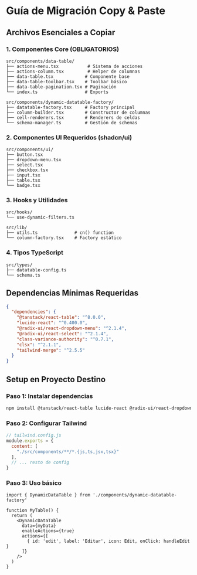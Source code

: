# Guía de Migración Copy & Paste

## Archivos Esenciales a Copiar

### 1. Componentes Core (OBLIGATORIOS)
```
src/components/data-table/
├── actions-menu.tsx           # Sistema de acciones
├── actions-column.tsx         # Helper de columnas  
├── data-table.tsx            # Componente base
├── data-table-toolbar.tsx    # Toolbar básico
├── data-table-pagination.tsx # Paginación
└── index.ts                  # Exports

src/components/dynamic-datatable-factory/
├── datatable-factory.tsx     # Factory principal
├── column-builder.tsx        # Constructor de columnas
├── cell-renderers.tsx        # Renderers de celdas
└── schema-manager.ts         # Gestión de schemas
```

### 2. Componentes UI Requeridos (shadcn/ui)
```
src/components/ui/
├── button.tsx
├── dropdown-menu.tsx
├── select.tsx
├── checkbox.tsx
├── input.tsx
├── table.tsx
└── badge.tsx
```

### 3. Hooks y Utilidades
```
src/hooks/
└── use-dynamic-filters.ts

src/lib/
├── utils.ts              # cn() function
└── column-factory.tsx    # Factory estático
```

### 4. Tipos TypeScript
```
src/types/
├── datatable-config.ts
└── schema.ts
```

## Dependencias Mínimas Requeridas
```json
{
  "dependencies": {
    "@tanstack/react-table": "^8.0.0",
    "lucide-react": "^0.400.0",
    "@radix-ui/react-dropdown-menu": "^2.1.4",
    "@radix-ui/react-select": "^2.1.4",
    "class-variance-authority": "^0.7.1",
    "clsx": "^2.1.1",
    "tailwind-merge": "^2.5.5"
  }
}
```

## Setup en Proyecto Destino

### Paso 1: Instalar dependencias
```bash
npm install @tanstack/react-table lucide-react @radix-ui/react-dropdown-menu
```

### Paso 2: Configurar Tailwind
```javascript
// tailwind.config.js
module.exports = {
  content: [
    "./src/components/**/*.{js,ts,jsx,tsx}"
  ],
  // ... resto de config
}
```

### Paso 3: Uso básico
```tsx
import { DynamicDataTable } from './components/dynamic-datatable-factory'

function MyTable() {
  return (
    <DynamicDataTable
      data={myData}
      enableActions={true}
      actions={[
        { id: 'edit', label: 'Editar', icon: Edit, onClick: handleEdit }
      ]}
    />
  )
}
```
